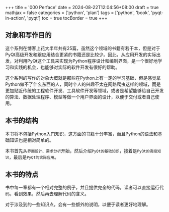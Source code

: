 +++
title = '000 Perface'
date = 2024-08-22T12:04:56+08:00
draft = true
mathjax = false
categories = ['python', 'plan']
tags = ['python', 'book', 'pyqt-in-action', 'pyqt']
toc = true
tocBorder = true
+++

## 对象和写作目的

这个系列在博客上花大半年共有25篇，虽然这个领域的书籍有若干本，但是对于PyQt高级开发和跟应用结合更紧的书籍还是比较少。因此，从应用开发的实际出发，对利用PyQt这个工具来实现为Python程序设计和编制界面，是一个很好地学习和实践的机会，也能够对实际的软件开发有很好的帮助。

这个系列的写作的对象大概就是那些在Python上有一定的学习基础，但是感觉拿Python做不了什么东西的人，同时个人的兴趣不太在网路爬虫这样的领域，而是更加贴近传统的工程软件开发、工具软件开发等领域，或者是希望能够给自己开发的算法、数据处理程序、模型等做一个用户界面的设计，以便于交付或者自己使用。

## 本书的结构

本书将不包括Python入门知识，这方面的书籍十分丰富，而且Python的语法和基础知识也是相对简单的。

本书首先从`界面设计、需求分析`开始，然后介绍`PyQt的基础知识`，接着是`PyQt的高级知识`，最后是`PyQt的实际应用`。

## 本书的特点

书中每一章都有一个相对完整的例子，并且提供完全的代码，读者可以直接运行代码，看到效果，然后再去理解代码的含义。

对于涉及到的一些知识点，会有一些额外的说明，以便于读者更好地理解。